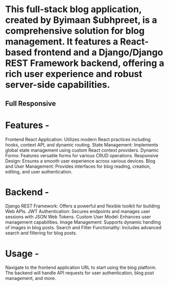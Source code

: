 # This full-stack blog application, created by Byimaan $ubhpreet, is a comprehensive solution for blog management. It features a React-based frontend and a Django/Django REST Framework backend, offering a rich user experience and robust server-side capabilities.

## Full Responsive

# Features - 
Frontend
React Application: Utilizes modern React practices including hooks, context API, and dynamic routing.
State Management: Implements global state management using custom React context providers.
Dynamic Forms: Features versatile forms for various CRUD operations.
Responsive Design: Ensures a smooth user experience across various devices.
Blog and User Management: Provides interfaces for blog reading, creation, editing, and user authentication.

# Backend -
Django REST Framework: Offers a powerful and flexible toolkit for building Web APIs.
JWT Authentication: Secures endpoints and manages user sessions with JSON Web Tokens.
Custom User Model: Enhances user management capabilities.
Image Management: Supports dynamic handling of images in blog posts.
Search and Filter Functionality: Includes advanced search and filtering for blog posts.

# Usage -

Navigate to the frontend application URL to start using the blog platform. The backend will handle API requests for user authentication, blog post management, and more.
